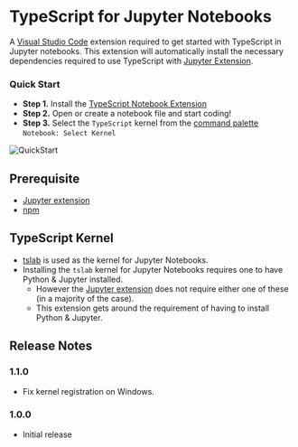 # TypeScript for Jupyter Notebooks

A [Visual Studio Code](https://code.visualstudio.com/) extension required to get started with TypeScript in Jupyter notebooks.
This extension will automatically install the necessary dependencies required to use TypeScript with [Jupyter Extension](https://marketplace.visualstudio.com/items?itemName=ms-toolsai.jupyter).

### Quick Start

-   **Step 1.** Install the [TypeScript Notebook Extension](https://marketplace.visualstudio.com/items?itemName=donjayamanne.typescript-notebook)
-   **Step 2.** Open or create a notebook file and start coding!
-   **Step 3.** Select the `TypeScript` kernel from the [command palette](https://code.visualstudio.com/docs/getstarted/userinterface#_command-palette) `Notebook: Select Kernel`

![QuickStart](https://raw.githubusercontent.com/DonJayamanne/typescript-notebook/master/resources/quickstart.gif)


## Prerequisite
* [Jupyter extension](https://marketplace.visualstudio.com/items?itemName=ms-toolsai.jupyter)
* [npm](https://www.npmjs.com/get-npm)

## TypeScript Kernel
* [tslab](https://github.com/yunabe/tslab) is used as the kernel for Jupyter Notebooks.
* Installing the `tslab` kernel for Jupyter Notebooks requires one to have Python & Jupyter installed.
	* However the [Jupyter extension](https://marketplace.visualstudio.com/items?itemName=ms-toolsai.jupyter) does not require either one of these (in a majority of the case).
	* This extension gets around the requirement of having to install Python & Jupyter.

## Release Notes

### 1.1.0

- Fix kernel registration on Windows.
### 1.0.0

- Initial release
